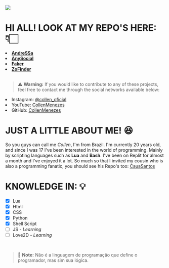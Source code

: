 ![](https://files.catbox.moe/b5054p.gif)

# **HI ALL! LOOK AT MY REPO'S HERE:** 👇🏻

<lu>
    <strong>
         <li>
            <a href="https://github.com/CollenMenezes/AndeSSa.git"> AndreSSa </a>
        </li>
        <li>
            <a href="https://github.com/CollenMenezes/AnySocial.git"> AnySocial </a>
        </li>
         <li>
            <a href="https://github.com/CollenMenezes/Faker.git"> Faker </a>
        </li>
         <li>
            <a href="https://github.com/CollenMenezes/ZoFinder.git"> ZoFinder </a>
        </li>
    </strong>
</lu> <br>

> :warning: **Warning:** If you would like to contribute to any of these projects, feel free to contact me through the social networks available below:

<lu>
    <li>
        Instagram: <a href="https://www.instagram.com/collen_oficial/"> @collen_oficial </a>
    </li>
    <li>
        YouTube: <a href="https://www.youtube.com/CollenMenezes"> CollenMenezes </a>
    </li>
    <li>
        GitHub: <a href="https://github.com/CollenMenezes"> CollenMenezes </a>
    </li>
</lu>


# **JUST A LITTLE ABOUT ME! 😆**
So you guys can call me *Collen*, I'm from Brazil. I'm currently 20 years old, and since I was 17 I've been interested in the world of programming. Mainly by scripting languages such as **Lua** and **Bash**. I've been on Replit for almost a month and I've enjoyed it a lot. So much so that I invited my cousin who is also a programming fanatic, you should see his Repo's too: <a href="https://github.com/CauaSantosCoder"> CauaSantos </a>

# **KNOWLEDGE IN: 💡**
- [x] Lua
- [x] Html
- [x] CSS
- [x] Python
- [x] Shell Script
- [ ] JS - *Learning*
- [ ] Love2D - *Learning*

<br>

> :memo: **Note:** Não é a linguagem de programação que define o programador, mas sim sua lógica.

![]()
